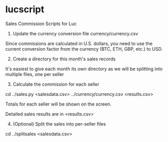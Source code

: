 # lucscript
Sales Commission Scripts for Luc

1. Update the currency conversion file currency/currency.csv

Since commissions are calculated in U.S. dollars, you need to use the current
conversion factor from the currency (BTC, ETH, GBP, etc.) to USD.

2. Create a directory for this month's sales records

It's easiest to give each month its own directory as we will be splitting
into multiple files, one per seller

3. Calculate the commission for each seller

cd <newfolder>
../sales.py <salesdata.csv> ../currency/currency.csv <results.csv>

Totals for each seller will be shown on the screen.

Detailed sales results are in <results.csv>

4. (Optional) Split the sales into per-seller files

cd <newfolder>
../splitsales <salesdata.csv>